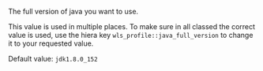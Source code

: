 The full version of java you want to use.

This value is used in multiple places. To make sure in all classed the correct value is used, use the hiera key `wls_profile::java_full_version` to change it to your requested value.

Default value: `jdk1.8.0_152`

